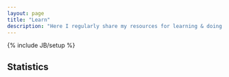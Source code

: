 ```yaml
---
layout: page
title: "Learn"
description: "Here I regularly share my resources for learning & doing data science, any advices are welcome"
---
```

{% include JB/setup %}

## Statistics
